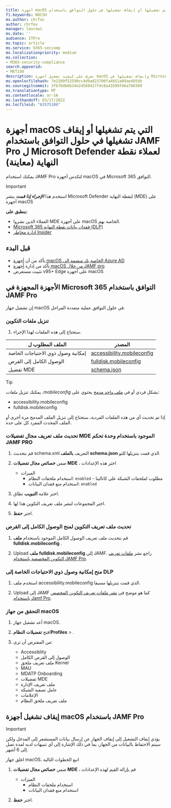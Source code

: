 ```yaml
---
title: أجهزة macOS التي يتم تشغيلها أو إيقاف تشغيلها في حلول التوافق باستخدام JAMF Pro ل Microsoft Defender لعملاء نقطة النهاية (معاينة)
f1.keywords: NOCSH
ms.author: chrfox
author: chrfox
manager: laurawi
ms.date: ''
audience: ITPro
ms.topic: article
ms.service: O365-seccomp
ms.localizationpriority: medium
ms.collection:
- M365-security-compliance
search.appverid:
- MET150
description: تعرف على كيفية تشغيل أجهزة macOS وإبقاف تشغيلها في Microsoft 365 التوافق باستخدام JAMF Pro لعملاء نقطة النهاية ل Microsoft Defender (معاينة)
ms.openlocfilehash: 7e2109f52590cc4d9ad23700fa4b51a09ae4b5db
ms.sourcegitcommit: 3fb76db6b34e24569417f4c8a41b99f46a780389
ms.translationtype: MT
ms.contentlocale: ar-SA
ms.lasthandoff: 03/17/2022
ms.locfileid: "63575108"
---
```

# <a name="onboard-and-offboard-macos-devices-into-compliance-solutions-using-jamf-pro-for-microsoft-defender-for-endpoint-customers-preview"></a>أجهزة macOS التي يتم تشغيلها أو إيقاف تشغيلها في حلول التوافق باستخدام JAMF Pro ل Microsoft Defender لعملاء نقطة النهاية (معاينة)

يمكنك استخدام JAMF Pro لتكدس أجهزة macOS في Microsoft 365 التوافق.

> [!IMPORTANT]
> استخدم هذا ***الإجراء إذا قمت*** بنشر Microsoft Defender لنقطة النهاية (MDE) على أجهزة macOS

**ينطبق على:**

- العملاء الذين نشروا MDE على أجهزة macOS الخاصة بهم.
- [Microsoft 365 فقدان بيانات نقطة النهاية (DLP)](./endpoint-dlp-learn-about.md)
- [إدارة مخاطر Insider](insider-risk-management.md#learn-about-insider-risk-management-in-microsoft-365)


## <a name="before-you-begin"></a>قبل البدء

- تأكد من أن [أجهزة macOS الخاصة بك منضمة إلى Azure AD](https://docs.jamf.com/10.30.0/jamf-pro/administrator-guide/Azure_AD_Integration.html)
- تأكد من إدارة [أجهزة macOS من خلال JAMF pro](https://www.jamf.com/resources/product-documentation/jamf-pro-installation-guide-for-mac/) 
- تثبيت مستعرض v95+ Edge على أجهزة macOS 

## <a name="onboard-devices-into-microsoft-365-compliance-solutions-using-jamf-pro"></a>الأجهزة المجهزة في Microsoft 365 التوافق باستخدام JAMF Pro

إن تشغيل جهاز macOS في حلول التوافق عملية متعددة المراحل.

### <a name="download-the-configuration-files"></a>تنزيل ملفات التكوين

1. ستحتاج إلى هذه الملفات لهذا الإجراء.

|الملف المطلوب ل |المصدر |
|---------|---------|
|إمكانية وصول ذوي الاحتياجات الخاصة |[accessibility.mobileconfig](https://github.com/microsoft/mdatp-xplat/blob/master/macos/mobileconfig/profiles/accessibility.mobileconfig)|
الوصول الكامل إلى القرص     |[fulldisk.mobileconfig](https://github.com/microsoft/mdatp-xplat/blob/master/macos/mobileconfig/profiles/fulldisk.mobileconfig)|
|تفضيل MDE |[schema.json](https://github.com/microsoft/mdatp-xplat/blob/master/macos/schema/schema.json)

> [!TIP]
> يمكنك تنزيل *ملفات .mobileconfig* بشكل فردي أو في [ملف واحد مدمج](https://github.com/microsoft/mdatp-xplat/blob/master/macos/mobileconfig/combined/mdatp-nokext.mobileconfig) يحتوي على:
> - accessibility.mobileconfig
> - fulldisk.mobileconfig
>
>إذا تم تحديث أي من هذه الملفات الفردية، ستحتاج إلى تنزيل الملف المدمج مرة أخرى أو الملف المحدث المفرد كل على حدة.

### <a name="update-the-existing-mde-preference-domain-profile-using-the-jamf-pro-console"></a>تحديث ملف تعريف مجال تفضيلات MDE الموجود باستخدام وحدة تحكم JAMF PRO

1. قم بتحديث schema.xml التعريف **بالملف schema.json** الذي قمت بتنزيلها للتو.

1. ضمن **خصائص مجال تفضيلات MDE** ، اختر هذه الإعدادات
    - الميزات 
        - استخدام ملحقات النظام: `enabled` - مطلوب لملحقات الشبكة على كاتالينا
        - استخدام منع فقدان البيانات: `enabled`

1. اختر علامة **التبويب** نطاق.

1. اختر المجموعات لنشر ملف تعريف التكوين هذا لها.

1. اختر **حفظ**. 

### <a name="update-the-configuration-profile-for-grant-full-disk-access"></a>تحديث ملف تعريف التكوين لمنح الوصول الكامل إلى القرص

1. قم بتحديث ملف تعريف الوصول الكامل الموجود باستخدام **ملف fulldisk.mobileconfig** .

1. Upload **ملف fulldisk.mobileconfig** إلى JAMF. راجع نشر [ملفات تعريف التكوين المخصصة باستخدام JAMF Pro](https://docs.jamf.com/technical-articles/Deploying_Custom_Configuration_Profiles_Using_Jamf_Pro.html).

### <a name="grant-accessibility-access-to-dlp"></a>منح إمكانية وصول ذوي الاحتياجات الخاصة إلى DLP

1. استخدم ملف accessibility.mobileconfig الذي قمت بتنزيلها مسبقا.

1. Upload إلى JAMF كما هو موضح في [نشر ملفات تعريف التكوين المخصص باستخدام Jamf Pro](https://www.jamf.com/jamf-nation/articles/648/deploying-custom-configuration-profiles-using-jamf-pro).

### <a name="check-the-macos-device"></a>التحقق من جهاز macOS 

1. أعد تشغيل جهاز macOS.

1. افتح **تفضيلات** **النظامProfiles** > .

1. من المفترض أن ترى:
    - Accessiblity
    - الوصول إلى القرص الكامل
    - ملف تعريف ملحق Kernel
    - MAU
    - MDATP Onboarding
    - تفضيلات MDE
    - ملف تعريف الإدارة
    - عامل تصفية الشبكة
    - الإعلامات
    - ملف تعريف ملحق النظام

## <a name="offboard-macos-devices-using-jamf-pro"></a>إيقاف تشغيل أجهزة macOS باستخدام JAMF Pro

> [!IMPORTANT]
> يؤدي إيقاف التشغيل إلى إيقاف الجهاز عن إرسال بيانات المستشعر إلى المدخل ولكن سيتم الاحتفاظ بالبيانات من الجهاز، بما في ذلك الإشارة إلى أي تنبيهات لديه لمدة تصل إلى 6 أشهر.

اغلق جهاز macOS، اتبع الخطوات التالية

 1. ضمن **خصائص مجال تفضيلات MDE** ، قم بإزالة القيم لهذه الإعدادات
    - الميزات 
        - استخدام ملحقات النظام
        - استخدام منع فقدان البيانات

1. اختر **حفظ**.

